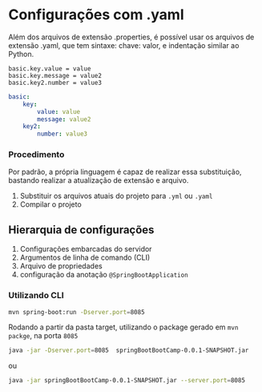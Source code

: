 # Configurações com .yaml
Além dos arquivos de extensão .properties, é possível usar os arquivos de extensão .yaml, que tem sintaxe: chave: valor, e indentação similar ao Python.
```properties
basic.key.value = value
basic.key.message = value2
basic.key2.number = value3
```
```yaml
basic:
    key:
        value: value
        message: value2
    key2:
        number: value3
```

### Procedimento
Por padrão, a própria linguagem é capaz de realizar essa substituição, bastando realizar a atualização de extensão e arquivo.
1. Substituir os arquivos atuais do projeto para `.yml` ou `.yaml`
2. Compilar o projeto

## Hierarquia de configurações
1. Configurações embarcadas do servidor
2. Argumentos de linha de comando (CLI)
3. Arquivo de propriedades
4. configuração da anotação `@SpringBootApplication`

### Utilizando CLI

```bash
mvn spring-boot:run -Dserver.port=8085
```

Rodando a partir da pasta target, utilizando o package gerado em `mvn packge`, na porta `8085`
```bash
java -jar -Dserver.port=8085  springBootBootCamp-0.0.1-SNAPSHOT.jar
```
ou
```bash
java -jar springBootBootCamp-0.0.1-SNAPSHOT.jar --server.port=8085
```